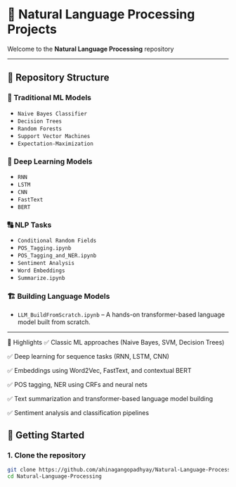 # 🧠 Natural Language Processing Projects

Welcome to the **Natural Language Processing** repository

---

## 📁 Repository Structure

### 🧮 Traditional ML Models
- `Naive Bayes Classifier`
- `Decision Trees`
- `Random Forests`
- `Support Vector Machines`
- `Expectation-Maximization`

### 🤖 Deep Learning Models
- `RNN`
- `LSTM`
- `CNN`
- `FastText`
- `BERT`

### 🔠 NLP Tasks
- `Conditional Random Fields`
- `POS_Tagging.ipynb`
- `POS_Tagging_and_NER.ipynb`
- `Sentiment Analysis`
- `Word Embeddings`
- `Summarize.ipynb`

### 🏗️ Building Language Models
- `LLM_BuildFromScratch.ipynb` – A hands-on transformer-based language model built from scratch.

---
🌟 Highlights
✅ Classic ML approaches (Naive Bayes, SVM, Decision Trees)

✅ Deep learning for sequence tasks (RNN, LSTM, CNN)

✅ Embeddings using Word2Vec, FastText, and contextual BERT

✅ POS tagging, NER using CRFs and neural nets

✅ Text summarization and transformer-based language model building

✅ Sentiment analysis and classification pipelines


## 🚀 Getting Started

### 1. Clone the repository

```bash
git clone https://github.com/ahinagangopadhyay/Natural-Language-Processing.git
cd Natural-Language-Processing


